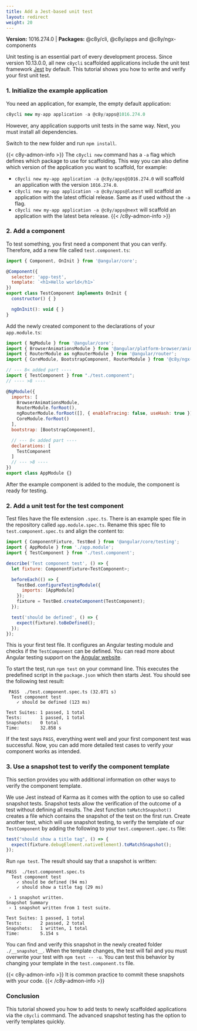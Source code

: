 ```yaml
---
title: Add a Jest-based unit test
layout: redirect
weight: 20
---
```


**Version:** 1016.274.0 | **Packages:** @c8y/cli, @c8y/apps and @c8y/ngx-components

Unit testing is an essential part of every development process.
Since version 10.13.0.0, all new `c8ycli` scaffolded applications include the unit test framework [Jest](https://jestjs.io/) by default.
This tutorial shows you how to write and verify your first unit test.

### 1. Initialize the example application

You need an application, for example, the empty default application:

```js
c8ycli new my-app application -a @c8y/apps@1016.274.0
```

However, any application supports unit tests in the same way. Next, you must install all dependencies.

Switch to the new folder and run `npm install`.

{{< c8y-admon-info >}}
The `c8ycli new` command has a `-a` flag which defines which package to use for scaffolding. This way you can also define which version of the application you want to scaffold, for example:
 - `c8ycli new my-app application -a @c8y/apps@1016.274.0` will scaffold an application with the version `1016.274.0`.
 - `c8ycli new my-app application -a @c8y/apps@latest` will scaffold an application with the latest official release. Same as if used without the `-a` flag.
 - `c8ycli new my-app application -a @c8y/apps@next` will scaffold an application with the latest beta release.
{{< /c8y-admon-info >}}

### 2. Add a component

To test something, you first need a component that you can verify.
Therefore, add a new file called `test.component.ts`:

```js
import { Component, OnInit } from '@angular/core';

@Component({
  selector: 'app-test',
  template: `<h1>Hello world</h1>`
})
export class TestComponent implements OnInit {
  constructor() { }

  ngOnInit(): void { }
}

```

Add the newly created component to the declarations of your `app.module.ts`:

```js
import { NgModule } from '@angular/core';
import { BrowserAnimationsModule } from '@angular/platform-browser/animations';
import { RouterModule as ngRouterModule } from '@angular/router';
import { CoreModule, BootstrapComponent, RouterModule } from '@c8y/ngx-components';

// --- 8< added part ----
import { TestComponent } from "./test.component";
// ---- >8 ----

@NgModule({
  imports: [
    BrowserAnimationsModule,
    RouterModule.forRoot(),
    ngRouterModule.forRoot([], { enableTracing: false, useHash: true }),
    CoreModule.forRoot()
  ],
  bootstrap: [BootstrapComponent],

  // --- 8< added part ----
  declarations: [
    TestComponent
  ]
  // --- >8 ----
})
export class AppModule {}
```

After the example component is added to the module, the component is ready for testing.

### 2. Add a unit test for the test component

Test files have the file extension `.spec.ts`.
There is an example spec file in the repository called `app.module.spec.ts`.
Rename this spec file to `test.component.spec.ts` and align the content to:

```js
import { ComponentFixture, TestBed } from '@angular/core/testing';
import { AppModule } from './app.module';
import { TestComponent } from './test.component';

describe('Test component test', () => {
  let fixture: ComponentFixture<TestComponent>;

  beforeEach(() => {
    TestBed.configureTestingModule({
      imports: [AppModule]
    });
    fixture = TestBed.createComponent(TestComponent);
  });

  test('should be defined', () => {
    expect(fixture).toBeDefined();
  });
});
```

This is your first test file.
It configures an Angular testing module and checks if the `TestComponent` can be defined.
You can read more about Angular testing support on the [Angular website](https://angular.io/guide/testing).

To start the test, run `npm test` on your command line.
This executes the predefined script in the `package.json` which then starts Jest.
You should see the following test result:

```
 PASS  ./test.component.spec.ts (32.071 s)
  Test component test
    ✓ should be defined (123 ms)

Test Suites: 1 passed, 1 total
Tests:       1 passed, 1 total
Snapshots:   0 total
Time:        32.858 s
```

If the test says `PASS`, everything went well and your first component test was successful.
Now, you can add more detailed test cases to verify your component works as intended.

### 3. Use a snapshot test to verify the component template

This section provides you with additional information on other ways to verify the component template.


We use Jest instead of Karma as it comes with the option to use so called snapshot tests.
Snapshot tests allow the verification of the outcome of a test without defining all results.
The Jest function `toMatchSnapshot()` creates a file which contains the snapshot of the test on the first run.
Create another test, which will use snapshot testing, to verify the template of our `TestComponent` by adding the following to your `test.component.spec.ts` file:

```js
test("should show a title tag", () => {
  expect(fixture.debugElement.nativeElement).toMatchSnapshot();
});
```

Run `npm test`. The result should say that a snapshot is written:

```
PASS  ./test.component.spec.ts
  Test component test
    ✓ should be defined (94 ms)
    ✓ should show a title tag (29 ms)

 › 1 snapshot written.
Snapshot Summary
 › 1 snapshot written from 1 test suite.

Test Suites: 1 passed, 1 total
Tests:       2 passed, 2 total
Snapshots:   1 written, 1 total
Time:        5.154 s
```

You can find and verify this snapshot in the newly created folder `./__snapshot__`.
When the template changes, the test will fail and you must overwrite your test with `npm test -- -u`.
You can test this behavior by changing your template in the `test.component.ts` file.

{{< c8y-admon-info >}}
It is common practice to commit these snapshots with your code.
{{< /c8y-admon-info >}}

### Conclusion

This tutorial showed you how to add tests to newly scaffolded applications via the `c8ycli` command.
The advanced snapshot testing has the option to verify templates quickly.
